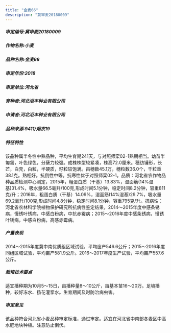 ```yaml
---
title: "金麦66"
description: "冀审麦20180009"
---
```

##### 审定编号:冀审麦20180009

##### 作物名称:小麦

##### 品种名称:金麦66

##### 审定年份:2018

##### 审定单位:河北省

##### 育种者:河北洰丰种业有限公司

##### 申请者:河北洰丰种业有限公司

##### 品种来源:9411/烟农19

##### 特征特性
该品种属半冬性中熟品种，平均生育期241天，与对照师栾02-1熟期相当。幼苗半匍匐，叶色绿色，分蘖力较强。成株株型较紧凑，株高72.0厘米。穗纺锤形，长芒，白壳，白粒，半硬质，籽粒较饱满。亩穗数45.1万，穗粒数36.0个，千粒重38.1克。熟相好。抗倒性中等。抗寒性优于对照师栾02-1。品质：河北省农作物品种品质检测中心测定，2015年，粗蛋白质（干基）13.83%，湿面筋(14%湿基)31.4%，吸水量66.5毫升/100克,形成时间5.1分钟，稳定时间8.2分钟，容重811克/升；2016年，粗蛋白质（干基）14.09%，湿面筋(14%湿基)29.7%，吸水量69.2毫升/100克,形成时间4.8分钟，稳定时间8.1分钟，容重795克/升。抗病性：河北省农林科学院植物保护研究所抗病性鉴定结果，2014～2015年度中感条锈病，慢锈叶锈病，中感白粉病，中抗赤霉病；2015～2016年度中感条锈病，慢锈叶锈病，中感白粉病，高感赤霉病。

##### 产量表现
2014～2015年度冀中南优质组区域试验，平均亩产546.6公斤；2015～2016年度同组区域试验，平均亩产581.9公斤。2016～2017年度生产试验，平均亩产557.6公斤。

##### 栽培技术要点
适宜播种期为10月5～15日，亩播种量8～10公斤，亩基本苗16～20万。足墒播种，较好冻水、扬花灌浆水。生育期间及时防治病虫害。

##### 审定意见
该品种符合河北省小麦品种审定标准，通过审定。适宜在河北省中南部冬麦区中高水肥地块种植。注意防止倒伏。

